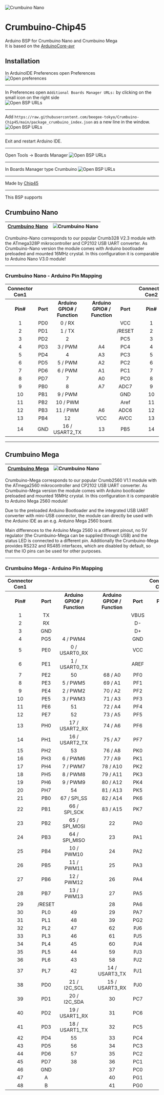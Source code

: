 ![Crumbuino Nano](./assets/chip45.png)

# Crumbuino-Chip45
Arduino BSP for Crumbuino Nano and Crumbuino Mega    
It is based on the [ArduinoCore-avr](https://github.com/arduino/ArduinoCore-avr)

## Installation
In ArduinoIDE Preferences open Preferences    
![Open preferences](./assets/install-1.png)    

----

In Preferences open `Additional Boards Manager URLs:` by clicking on the small icon on the right side    
![Open BSP URLs](./assets/install-2.png)    

----

Add `https://raw.githubusercontent.com/beegee-tokyo/Crumbuino-Chip45/main/package_crumbuino_index.json` as a new line in the window.       
![Open BSP URLs](./assets/install-3.png)    

----

Exit and restart Arduino IDE.     

----

Open Tools -> Boards Manager
![Open BSP URLs](./assets/install-4.png)    

----

In Boards Manager type Crumbuino
![Open BSP URLs](./assets/install-4.png)    

----

Made by [Chip45](https://www.chip45.com)

----
This BSP supports     

## Crumbuino Nano
| [Crumbuino Nano](https://www.chip45.com/arduino-nano-module.html) | ![Crumbuino Nano](./assets/crumb328.jpg) |
| :-: | :-: |

 Crumbuino-Nano corresponds to our popular Crumb328 V2.3 module with the ATmega328P mikrocontroller and CP2102 USB UART converter. As Crumbuino-Nano version the module comes with Arduino bootloader preloaded and mounted 16MHz crystal. In this configuration it is comparable to Arduino Nano V3.0 module!
 
----

### Crumbuino Nano - Arduino Pin Mapping
 | Connector Con1 |  |  |  |  |  | Connector Con2 |
 | :-:  | :-:  | :-:                      | :-: | :-:                      | :-:    | :-:  | 
 | **Pin#** | **Port** | **Arduino GPIO# / Function** |     | **Arduino GPIO# / Function** | **Port**   | **Pin#** | 
 | 1    | PD0  | 0 / RX                   |     |                          | VCC    | 1    | 
 | 2    | PD1  | 1 / TX                   |     |                          | /RESET | 2    | 
 | 3    | PD2  | 2                        |     |                          | PC5    | 3    | 
 | 4    | PD3  | 3 / PWM                  |     | A4                       | PC4    | 4    | 
 | 5    | PD4  | 4                        |     | A3                       | PC3    | 5    | 
 | 6    | PD5  | 5 / PWM                  |     | A2                       | PC2    | 6    | 
 | 7    | PD6  | 6 / PWM                  |     | A1                       | PC1    | 7    | 
 | 8    | PD7  | 7                        |     | A0                       | PC0    | 8    | 
 | 9    | PB0  | 8                        |     | A7                       | ADC7   | 9    | 
 | 10   | PB1  | 9 / PWM                  |     |                          | GND    | 10   | 
 | 11   | PB2  | 10 / PWM                 |     |                          | Aref   | 11   | 
 | 12   | PB3  | 11 / PWM                 |     | A6                       | ADC6   | 12   | 
 | 13   | PB4  | 12                       |     | VCC                      | AVCC   | 13   | 
 | 14   | GND  | 16 / USART2_TX           |     | 13                       | PB5    | 14   | 
 
----
## Crumbuino Mega
| [Crumbuino Mega](https://www.chip45.com/arduino-mega-module.html) | ![Crumbuino Nano](./assets/crumb2560.jpg)  |
| :-: | :-: |

 Crumbuino-Mega corresponds to our popular Crumb2560 V1.1 module with the ATmega2560 mikrocontroller and CP2102 USB UART converter. As Crumbuino-Mega version the module comes with Arduino bootloader preloaded and mounted 16MHz crystal. In this configuration it is comparable to Arduino Mega 2560 module!

Due to the preloaded Arduino Bootloader and the integrated USB UART converter with mini-USB connector, the module can directly be used with the Arduino IDE as an e.g. Arduino Mega 2560 board.

Main differences to the Arduino Mega 2560 is a different pinout, no 5V regulator (the Crumbuino-Mega can be supplied through USB) and the status LED is connected to a different pin. Additionally the Crumbuino-Mega provides RS232 and RS485 interfaces, which are disabled by default, so that the IO pins can be used for other purposes. 

----

### Crumbuino Mega - Arduino Pin Mapping
 | Connector Con1 |  |  |  |  |  | Connector Con2 |
 | :-:  | :-:    | :-:                      | :-: | :-:                      | :-:  | :-:  | 
 | **Pin#** | **Port**   | **Arduino GPIO# / Function** |     | **Arduino GPIO# / Function** | **Port** | **Pin#** | 
 | 1    | TX     |                          |     |                          | VBUS | 48   | 
 | 2    | RX     |                          |     |                          | D-   | 47   | 
 | 3    | GND    |                          |     |                          | D+   | 46   | 
 | 4    | PG5    | 4 / PWM4                 |     |                          | GND  | 45   | 
 | 5    | PE0    | 0 / USART0_RX            |     |                          | VCC  | 44   | 
 | 6    | PE1    | 1 / USART0_TX            |     |                          | AREF | 43   | 
 | 7    | PE2    | 50                       |     | 68 / A0                  | PF0  | 42   | 
 | 8    | PE3    | 5 / PWM5                 |     | 69 / A1                  | PF1  | 41   | 
 | 9    | PE4    | 2 / PWM2                 |     | 70 / A2                  | PF2  | 40   | 
 | 10   | PE5    | 3 / PWM3                 |     | 71 / A3                  | PF3  | 39   | 
 | 11   | PE6    | 51                       |     | 72 / A4                  | PF4  | 38   | 
 | 12   | PE7    | 52                       |     | 73 / A5                  | PF5  | 37   | 
 | 13   | PH0    | 17 / USART2_RX           |     | 74 / A6                  | PF6  | 36   | 
 | 14   | PH1    | 16 / USART2_TX           |     | 75 / A7                  | PF7  | 35   | 
 | 15   | PH2    | 53                       |     | 76 / A8                  | PK0  | 34   | 
 | 16   | PH3    | 6 / PWM6                 |     | 77 / A9                  | PK1  | 33   | 
 | 17   | PH4    | 7 / PWM7                 |     | 78 / A10                 | PK2  | 32   | 
 | 18   | PH5    | 8 / PWM8                 |     | 79 / A11                 | PK3  | 31   | 
 | 19   | PH6    | 9 / PWM9                 |     | 80 / A12                 | PK4  | 30   | 
 | 20   | PH7    | 54                       |     | 81 / A13                 | PK5  | 29   | 
 | 21   | PB0    | 67 / SPI_SS              |     | 82 / A14                 | PK6  | 28   | 
 | 22   | PB1    | 66 / SPI_SCK             |     | 83 / A15                 | PK7  | 27   | 
 | 23   | PB2    | 65 / SPI_MOSI            |     | 22                       | PA0  | 26   | 
 | 24   | PB3    | 64 / SPI_MISO            |     | 23                       | PA1  | 25   | 
 | 25   | PB4    | 10 / PWM10               |     | 24                       | PA2  | 24   | 
 | 26   | PB5    | 11 / PWM11               |     | 25                       | PA3  | 23   | 
 | 27   | PB6    | 12 / PWM12               |     | 26                       | PA4  | 22   | 
 | 28   | PB7    | 13 / PWM13               |     | 27                       | PA5  | 21   | 
 | 29   | /RESET |                          |     | 28                       | PA6  | 20   | 
 | 30   | PL0    | 49                       |     | 29                       | PA7  | 19   | 
 | 31   | PL1    | 48                       |     | 39                       | PG2  | 18   | 
 | 32   | PL2    | 47                       |     | 62                       | PJ6  | 17   | 
 | 33   | PL3    | 46                       |     | 61                       | PJ5  | 16   | 
 | 34   | PL4    | 45                       |     | 60                       | PJ4  | 15   | 
 | 35   | PL5    | 44                       |     | 59                       | PJ3  | 14   | 
 | 36   | PL6    | 43                       |     | 58                       | PJ2  | 13   | 
 | 37   | PL7    | 42                       |     | 14 / USART3_TX           | PJ1  | 12   | 
 | 38   | PD0    | 21 / I2C_SCL             |     | 15 / USART3_RX           | PJ0  | 11   | 
 | 39   | PD1    | 20 / I2C_SDA             |     | 30                       | PC7  | 10   | 
 | 40   | PD2    | 19 / USART1_RX           |     | 31                       | PC6  | 9    | 
 | 41   | PD3    | 18 / USART1_TX           |     | 32                       | PC5  | 8    | 
 | 42   | PD4    | 55                       |     | 33                       | PC4  | 7    | 
 | 43   | PD5    | 56                       |     | 34                       | PC3  | 6    | 
 | 44   | PD6    | 57                       |     | 35                       | PC2  | 5    | 
 | 45   | PD7    | 38                       |     | 36                       | PC1  | 4    | 
 | 46   | GND    |                          |     | 37                       | PC0  | 3    | 
 | 47   | A      |                          |     | 40                       | PG1  | 2    | 
 | 48   | B      |                          |     | 41                       | PG0  | 1    | 
